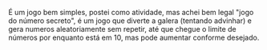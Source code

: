   É um jogo bem simples, postei como atividade, mas achei bem legal
"jogo do número secreto", é um jogo que diverte a galera (tentando advinhar)
e gera numeros aleatoriamente sem repetir, até que chegue o limite de números
por enquanto está em 10, mas pode aumentar conforme desejado.
